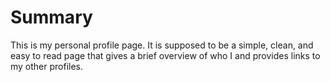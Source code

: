# Summary

This is my personal profile page. It is supposed to be a simple, clean, and easy to read page that gives a brief overview of who I and provides links to my other profiles.

